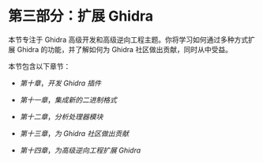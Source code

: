 # 第三部分：扩展 Ghidra

本节专注于 Ghidra 高级开发和高级逆向工程主题。你将学习如何通过多种方式扩展 Ghidra 的功能，并了解如何为 Ghidra 社区做出贡献，同时从中受益。

本节包含以下章节：

+   *第十章*，*开发 Ghidra 插件*

+   *第十一章*，*集成新的二进制格式*

+   *第十二章*，*分析处理器模块*

+   *第十三章*，*为 Ghidra 社区做出贡献*

+   *第十四章*，*为高级逆向工程扩展 Ghidra*
